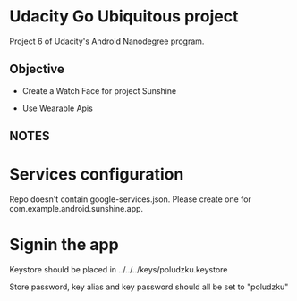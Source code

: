 Udacity Go Ubiquitous project
===================================

Project 6 of Udacity's Android Nanodegree program.


Objective
--------------
- Create a Watch Face for project Sunshine

- Use Wearable Apis


NOTES
--------------


Services configuration
======================

Repo doesn't contain google-services.json. Please create one for com.example.android.sunshine.app.

Signin the app
======================

Keystore should be placed in ../../../keys/poludzku.keystore

Store password, key alias and key password should all be set to "poludzku"


